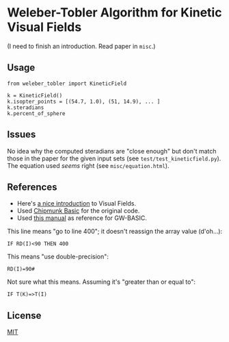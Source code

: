 # Weleber-Tobler Algorithm for Kinetic Visual Fields

(I need to finish an introduction. Read paper in `misc`.)

## Usage

	from weleber_tobler import KineticField
	
	k = KineticField()
	k.isopter_points = [(54.7, 1.0), (51, 14.9), ... ]
	k.steradians
	k.percent_of_sphere

## Issues

No idea why the computed steradians are "close enough" but don't match those in the paper for the given input sets (see `test/test_kineticfield.py`). The equation used _seems_ right (see `misc/equation.html`). 

## References

* Here's [a nice introduction](http://www.jomtonline.com/jomt/articles/volumes/2/2/VisualFields.pdf) to Visual Fields.
* Used [Chipmunk Basic](http://www.nicholson.com/rhn/basic/) for the original code.
* Used [this manual](http://www.antonis.de/qbebooks/gwbasman/) as reference for GW-BASIC.

This line means "go to line 400"; it doesn't reassign the array value (d'oh...):

    IF RD(I)<90 THEN 400

This means "use double-precision":

    RD(I)=90#

Not sure what this means. Assuming it's "greater than or equal to":

    IF T(K)=>T(I) 

## License

[MIT](https://raw.githubusercontent.com/afreeorange/mit-license/master/LICENSE)
